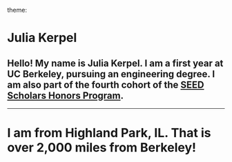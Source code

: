 theme: 
# Julia Kerpel
## Hello! My name is Julia Kerpel. I am a first year at UC Berkeley, pursuing an engineering degree. I am also part of the fourth cohort of the [SEED Scholars Honors Program](https://seedscholars.berkeley.edu/home).
<hr>

# I am from Highland Park, IL. That is over 2,000 miles from Berkeley!
